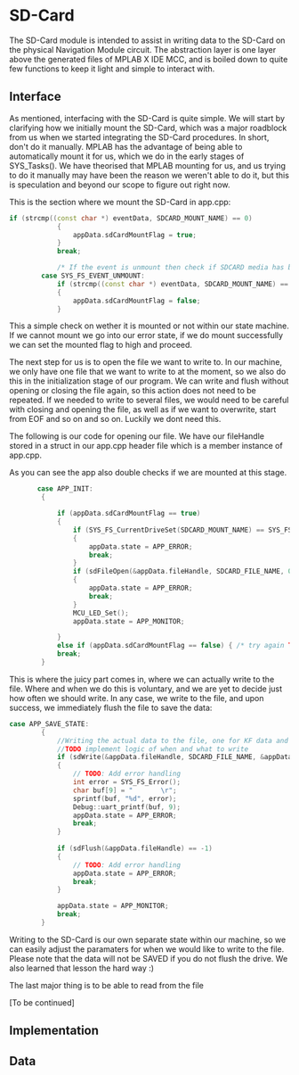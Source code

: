 # SD-Card

The SD-Card module is intended to assist in writing data to the SD-Card on the physical Navigation Module circuit. The abstraction layer is one layer above the generated files of MPLAB X IDE MCC, and is boiled down to quite few functions to keep it light and simple to interact with. 

## Interface

As mentioned, interfacing with the SD-Card is quite simple. We will start by clarifying how we initially mount the SD-Card, which was a major roadblock from us when we started integrating the SD-Card procedures. In short, don't do it manually. MPLAB has the advantage of being able to automatically mount it for us, which we do in the early stages of SYS_Tasks(). We have theorised that MPLAB mounting for us, and us trying to do it manually may have been the reason we weren't able to do it, but this is speculation and beyond our scope to figure out right now. 

This is the section where we mount the SD-Card in app.cpp: 

```CPP
if (strcmp((const char *) eventData, SDCARD_MOUNT_NAME) == 0) 
            {
                appData.sdCardMountFlag = true;
            }
            break;

            /* If the event is unmount then check if SDCARD media has been unmount */
        case SYS_FS_EVENT_UNMOUNT:
            if (strcmp((const char *) eventData, SDCARD_MOUNT_NAME) == 0) 
            {
                appData.sdCardMountFlag = false;
            }
```

This a simple check on wether it is mounted or not within our state machine. If we cannot mount we go into our error state, if we do mount successfully we can set the mounted flag to high and proceed. 

The next step for us is to open the file we want to write to. In our machine, we only have one file that we want to write to at the moment, so we also do this in the initialization stage of our program. We can write and flush without opening or closing the file again, so this action does not need to be repeated. If we needed to write to several files, we would need to be careful with closing and opening the file, as well as if we want to overwrite, start from EOF and so on and so on. Luckily we dont need this. 

The following is our code for opening our file. We have our fileHandle stored in a struct in our app.cpp header file which is a member instance of app.cpp. 

As you can see the app also double checks if we are mounted at this stage. 
```CPP
       case APP_INIT:
        {

            if (appData.sdCardMountFlag == true) 
            {
                if (SYS_FS_CurrentDriveSet(SDCARD_MOUNT_NAME) == SYS_FS_RES_FAILURE) 
                {
                    appData.state = APP_ERROR;
                    break;
                } 
                if (sdFileOpen(&appData.fileHandle, SDCARD_FILE_NAME, 0,1) == -1) 
                {
                    appData.state = APP_ERROR;
                    break;
                }
                MCU_LED_Set();
                appData.state = APP_MONITOR;

            }
            else if (appData.sdCardMountFlag == false) { /* try again TODO: Add a timeout to this */ }
            break;
        }
```

This is where the juicy part comes in, where we can actually write to the file. Where and when we do this is voluntary, and we are yet to decide just how often we should write. In any case, we write to the file, and upon success, we immediately flush the file to save the data: 
```CPP
case APP_SAVE_STATE:
        {                
            //Writing the actual data to the file, one for KF data and one for "raw" data
            //TODO implement logic of when and what to write
            if (sdWrite(&appData.fileHandle, SDCARD_FILE_NAME, &appData.kf, sizeof(appData.kf)) == -1)
            {
                // TODO: Add error handling
                int error = SYS_FS_Error();
                char buf[9] = "       \r";
                sprintf(buf, "%d", error);
                Debug::uart_printf(buf, 9);
                appData.state = APP_ERROR;
                break;
            }
           
            if (sdFlush(&appData.fileHandle) == -1)
            {
                // TODO: Add error handling 
                appData.state = APP_ERROR;
                break;
            }

            appData.state = APP_MONITOR;
            break;
        }
```
Writing to the SD-Card is our own separate state within our machine, so we can easily adjust the paramaters for when we would like to write to the file. Please note that the data will not be SAVED if you do not flush the drive. We also learned that lesson the hard way :)

The last major thing is to be able to read from the file

[To be continued]

## Implementation

## Data
